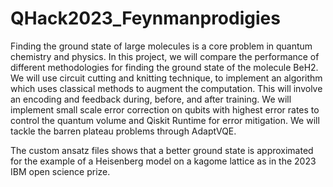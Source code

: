 # QHack2023_Feynmanprodigies


Finding the ground state of large molecules is a core problem in quantum chemistry and physics. In this project, we will compare the performance of different methodologies for finding the ground state of the molecule BeH2. We will use circuit cutting and knitting technique, to implement an algorithm which uses classical methods to augment the computation. This will involve an encoding and feedback during, before, and after training.  We will implement small scale error correction on qubits with highest error rates to control the quantum volume and Qiskit Runtime for error mitigation. We will tackle the barren plateau problems through AdaptVQE.


The custom ansatz files shows that a better ground state is approximated for the example of a Heisenberg model on a kagome lattice as in the 2023 IBM open science prize.
